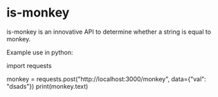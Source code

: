 # is-monkey
is-monkey is an innovative API to determine whether a string is equal to monkey.

Example use in python:

import requests

monkey = requests.post("http://localhost:3000/monkey", data={"val": "dsads"})
print(monkey.text)
